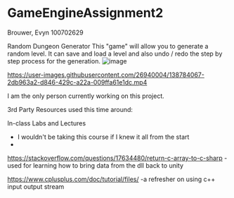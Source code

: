 # GameEngineAssignment2

Brouwer, Evyn 100702629

Random Dungeon Generator
This "game" will allow you to generate a random level.
It can save and load a level and also undo / redo the step by step process for the generation.
![image](https://user-images.githubusercontent.com/26940004/138783960-25c98c74-86de-4c68-b255-885bbca48762.png)



https://user-images.githubusercontent.com/26940004/138784067-2db963a2-d846-429c-a22a-009ffa61e1dc.mp4

I am the only person currently working on this project.

3rd Party Resources used this time around:

In-class Labs and Lectures
- I wouldn't be taking this course if I knew it all from the start
- 
https://stackoverflow.com/questions/17634480/return-c-array-to-c-sharp
-used for learning how to bring data from the dll back to unity

https://www.cplusplus.com/doc/tutorial/files/
-a refresher on using c++ input output stream
